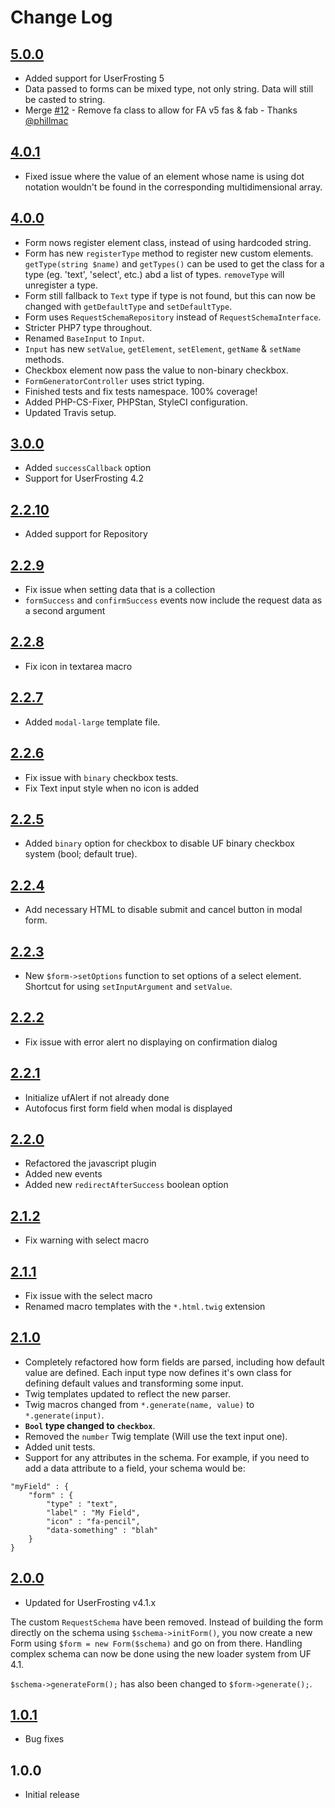 # Change Log

## [5.0.0](https://github.com/lcharette/UF_FormGenerator/compare/4.0.1...5.0.0)
- Added support for UserFrosting 5
- Data passed to forms can be mixed type, not only string. Data will still be casted to string. 
- Merge [#12](https://github.com/lcharette/UF_FormGenerator/pull/12) - Remove fa class to allow for FA v5 fas & fab - Thanks [@phillmac](https://github.com/phillmac)

## [4.0.1]
- Fixed issue where the value of an element whose name is using dot notation wouldn't be found in the corresponding multidimensional array.

## [4.0.0]
- Form nows register element class, instead of using hardcoded string.
- Form has new `registerType` method to register new custom elements. `getType(string $name)` and `getTypes()` can be used to get the class for a type (eg. 'text', 'select', etc.) abd a list of types. `removeType` will unregister a type.
- Form still fallback to `Text` type if type is not found, but this can now be changed with `getDefaultType` and `setDefaultType`.
- Form uses `RequestSchemaRepository` instead of `RequestSchemaInterface`.
- Stricter PHP7 type throughout.
- Renamed `BaseInput` to `Input`.
- `Input` has new `setValue`, `getElement`, `setElement`, `getName` & `setName` methods.
- Checkbox element now pass the value to non-binary checkbox.
- `FormGeneratorController` uses strict typing.
- Finished tests and fix tests namespace. 100% coverage!
- Added PHP-CS-Fixer, PHPStan, StyleCI configuration.
- Updated Travis setup.

## [3.0.0]
- Added `successCallback` option
- Support for UserFrosting 4.2

## [2.2.10]
- Added support for Repository

## [2.2.9]
- Fix issue when setting data that is a collection
- `formSuccess` and `confirmSuccess` events now include the request data as a second argument

## [2.2.8]
- Fix icon in textarea macro

## [2.2.7]
- Added `modal-large` template file.

## [2.2.6]
- Fix issue with `binary` checkbox tests.
- Fix Text input style when no icon is added

## [2.2.5]
- Added `binary` option for checkbox to disable UF binary checkbox system (bool; default true).

## [2.2.4]
- Add necessary HTML to disable submit and cancel button in modal form.

## [2.2.3]
- New `$form->setOptions` function to set options of a select element. Shortcut for using `setInputArgument` and `setValue`.

## [2.2.2]
- Fix issue with error alert no displaying on confirmation dialog

## [2.2.1]
- Initialize ufAlert if not already done
- Autofocus first form field when modal is displayed

## [2.2.0]
- Refactored the javascript plugin
- Added new events
- Added new `redirectAfterSuccess` boolean option

## [2.1.2]
- Fix warning with select macro

## [2.1.1]
- Fix issue with the select macro
- Renamed macro templates with the `*.html.twig` extension

## [2.1.0]
- Completely refactored how form fields are parsed, including how default value are defined. Each input type now defines it's own class for defining default values and transforming some input.
- Twig templates updated to reflect the new parser.
- Twig macros changed from `*.generate(name, value)` to `*.generate(input)`.
- **`Bool` type changed to `checkbox`**.
- Removed the `number` Twig template (Will use the text input one).
- Added unit tests.
- Support for any attributes in the schema. For example, if you need to add a data attribute to a field, your schema would be:
```
"myField" : {
    "form" : {
        "type" : "text",
        "label" : "My Field",
        "icon" : "fa-pencil",
        "data-something" : "blah"
    }
}
```

## [2.0.0]
- Updated for UserFrosting v4.1.x

The custom `RequestSchema` have been removed. Instead of building the form directly on the schema using `$schema->initForm()`, you now create a new Form using `$form = new Form($schema)` and go on from there. Handling complex schema can now be done using the new loader system from UF 4.1.

`$schema->generateForm();` has also been changed to `$form->generate();`.

## [1.0.1]
- Bug fixes

## 1.0.0
- Initial release

<!--
## [Unreleased]

### Added

### Changed

### Deprecated

### Removed

### Fixed

### Security
-->

[4.0.1]: https://github.com/lcharette/UF_FormGenerator/compare/4.0.0...4.0.1
[4.0.0]: https://github.com/lcharette/UF_FormGenerator/compare/3.0.0...4.0.0
[3.0.0]: https://github.com/lcharette/UF_FormGenerator/compare/2.2.10...3.0.0
[2.2.10]: https://github.com/lcharette/UF_FormGenerator/compare/2.2.9...2.2.10
[2.2.9]: https://github.com/lcharette/UF_FormGenerator/compare/2.2.8...2.2.9
[2.2.8]: https://github.com/lcharette/UF_FormGenerator/compare/2.2.7...2.2.8
[2.2.7]: https://github.com/lcharette/UF_FormGenerator/compare/2.2.6...2.2.7
[2.2.6]: https://github.com/lcharette/UF_FormGenerator/compare/2.2.5...2.2.6
[2.2.5]: https://github.com/lcharette/UF_FormGenerator/compare/2.2.4...2.2.5
[2.2.4]: https://github.com/lcharette/UF_FormGenerator/compare/2.2.3...2.2.4
[2.2.3]: https://github.com/lcharette/UF_FormGenerator/compare/2.2.2...2.2.3
[2.2.2]: https://github.com/lcharette/UF_FormGenerator/compare/2.2.1...2.2.2
[2.2.1]: https://github.com/lcharette/UF_FormGenerator/compare/2.2.0...2.2.1
[2.2.0]: https://github.com/lcharette/UF_FormGenerator/compare/2.1.2...2.2.0
[2.1.2]: https://github.com/lcharette/UF_FormGenerator/compare/2.1.1...2.1.2
[2.1.1]: https://github.com/lcharette/UF_FormGenerator/compare/2.1.0...2.1.1
[2.1.0]: https://github.com/lcharette/UF_FormGenerator/compare/2.0.0...2.1.0
[2.0.0]: https://github.com/lcharette/UF_FormGenerator/compare/1.0.1...2.0.0
[1.0.1]: https://github.com/lcharette/UF_FormGenerator/compare/1.0.0...1.0.1
